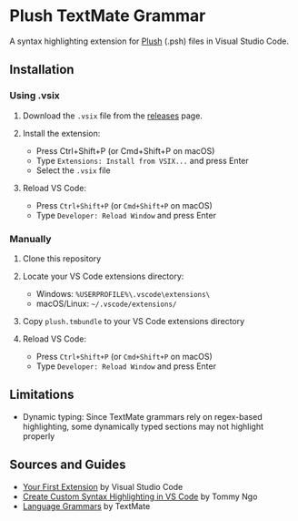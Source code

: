 # Plush TextMate Grammar

A syntax highlighting extension for [Plush](https://github.com/maximecb/plush) (.psh) files in Visual Studio Code.

## Installation

### Using .vsix

1. Download the `.vsix` file from the [releases](https://github.com/maximecb/plush/releases) page.

2. Install the extension:
    - Press Ctrl+Shift+P (or Cmd+Shift+P on macOS)
    - Type `Extensions: Install from VSIX...` and press Enter
    - Select the `.vsix` file

3. Reload VS Code:
    - Press `Ctrl+Shift+P` (or `Cmd+Shift+P` on macOS)
    - Type `Developer: Reload Window` and press Enter

### Manually

1. Clone this repository

2. Locate your VS Code extensions directory:
    - Windows: `%USERPROFILE%\.vscode\extensions\`
    - macOS/Linux: `~/.vscode/extensions/`

3. Copy `plush.tmbundle` to your VS Code extensions directory

4. Reload VS Code:
    - Press `Ctrl+Shift+P` (or `Cmd+Shift+P` on macOS)
    - Type `Developer: Reload Window` and press Enter

## Limitations

- Dynamic typing: Since TextMate grammars rely on regex-based highlighting, some dynamically typed sections may not highlight properly

## Sources and Guides

- [Your First Extension](https://code.visualstudio.com/api/get-started/your-first-extension) by Visual Studio Code
- [Create Custom Syntax Highlighting in VS Code](https://www.youtube.com/watch?v=5msZv-nKebI) by Tommy Ngo
- [Language Grammars](https://macromates.com/manual/en/language_grammars) by TextMate
